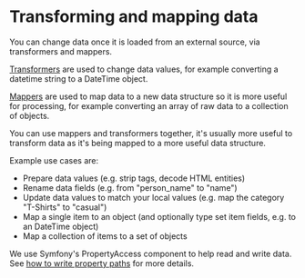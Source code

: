 # Transforming and mapping data

You can change data once it is loaded from an external source, via transformers and mappers.

[Transformers](transformers.md) are used to change data values, for example converting a datetime string to a DateTime object.

[Mappers](mapping.md) are used to map data to a new data structure so it is more useful for processing, for example converting an array of raw data to a collection of objects.

You can use mappers and transformers together, it's usually more useful to transform data as it's being mapped to a more useful data structure.

Example use cases are:

* Prepare data values \(e.g. strip tags, decode HTML entities\)
* Rename data fields \(e.g. from "person\_name" to "name"\)
* Update data values to match your local values \(e.g. map the category "T-Shirts" to "casual"\)
* Map a single item to an object \(and optionally type set item fields, e.g. to an DateTime object\)
* Map a collection of items to a set of objects

We use Symfony's PropertyAccess component to help read and write data. See [how to write property paths](property-paths.md) for more details.

